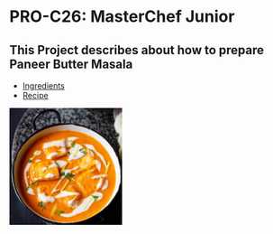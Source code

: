 # PRO-C26: MasterChef Junior

## This Project describes about how to prepare Paneer Butter Masala

* [Ingredients](ingredients.md)
* [Recipe](recipe.md)

[<img src="images/pbm-1.jpg" width="200" alt="Paneer Butter Masala"> ](images/pbm-1.jpg )